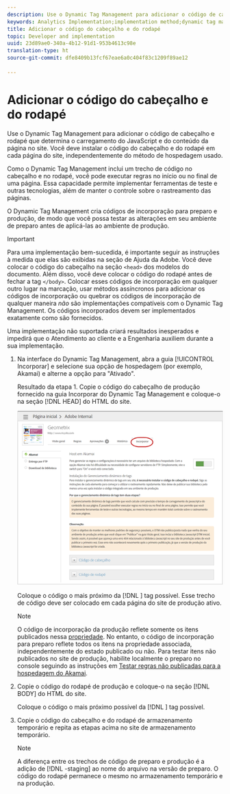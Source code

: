 ```yaml
---
description: Use o Dynamic Tag Management para adicionar o código de cabeçalho e rodapé que determina o carregamento do JavaScript e do conteúdo da página no site. Você deve instalar o código do cabeçalho e do rodapé em cada página do site, independentemente do método de hospedagem usado.
keywords: Analytics Implementation;implementation method;dynamic tag management;dtm;code;page code;header code;footer code;embed code;embed tab;embed
title: Adicionar o código do cabeçalho e do rodapé
topic: Developer and implementation
uuid: 23d89ae0-340a-4b12-91d1-953b4613c98e
translation-type: ht
source-git-commit: dfe8409b13fcf67eae6a0c404f83c1209f89ae12

---
```



# Adicionar o código do cabeçalho e do rodapé

Use o Dynamic Tag Management para adicionar o código de cabeçalho e rodapé que determina o carregamento do JavaScript e do conteúdo da página no site. Você deve instalar o código do cabeçalho e do rodapé em cada página do site, independentemente do método de hospedagem usado.

Como o Dynamic Tag Management inclui um trecho de código no cabeçalho e no rodapé, você pode executar regras no início ou no final de uma página. Essa capacidade permite implementar ferramentas de teste e outras tecnologias, além de manter o controle sobre o rastreamento das páginas.

O Dynamic Tag Management cria códigos de incorporação para preparo e produção, de modo que você possa testar as alterações em seu ambiente de preparo antes de aplicá-las ao ambiente de produção.

>[!IMPORTANT]
>
>Para uma implementação bem-sucedida, é importante seguir as instruções à medida que elas são exibidas na seção de Ajuda da Adobe. Você deve colocar o código do cabeçalho na seção `<head>` dos modelos do documento. Além disso, você deve colocar o código do rodapé antes de fechar a tag `</body>`. Colocar esses códigos de incorporação em qualquer outro lugar na marcação, usar métodos assíncronos para adicionar os códigos de incorporação ou quebrar os códigos de incorporação de qualquer maneira *não* são implementações compatíveis com o Dynamic Tag Management. Os códigos incorporados devem ser implementados exatamente como são fornecidos.
>
>Uma implementação não suportada criará resultados inesperados e impedirá que o Atendimento ao cliente e a Engenharia auxiliem durante a sua implementação.

1. Na interface do Dynamic Tag Management, abra a guia [!UICONTROL Incorporar] e selecione sua opção de hospedagem (por exemplo, Akamai) e alterne a opção para &quot;Ativado&quot;.

   Resultado da etapa 1. Copie o código do cabeçalho de produção fornecido na guia Incorporar do Dynamic Tag Management e coloque-o na seção [!DNL HEAD] do HTML do site.

   ![](assets/dtm-embed.png)

   Coloque o código o mais próximo da [!DNL <head><meta http-equiv="Content-Type" content="text/html; charset=UTF-8">] tag possível. Esse trecho de código deve ser colocado em cada página do site de produção ativo.

   >[!NOTE]
   >
   >O código de incorporação da produção reflete somente os itens publicados nessa [propriedade](/help/implement/other/dtm/t-create-web-property.md). No entanto, o código de incorporação para preparo reflete todos os itens na propriedade associada, independentemente do estado publicado ou não. Para testar itens não publicados no site de produção, habilite localmente o preparo no console seguindo as instruções em [Testar regras não publicadas para a hospedagem do Akamai](/help/implement/other/dtm/c-rules/t-test-rules-akamai.md).

1. Copie o código do rodapé de produção e coloque-o na seção [!DNL BODY] do HTML do site.

   Coloque o código o mais próximo possível da [!DNL </body>] tag possível.
1. Copie o código do cabeçalho e do rodapé de armazenamento temporário e repita as etapas acima no site de armazenamento temporário.

   >[!NOTE]
   >
   >A diferença entre os trechos de código de preparo e produção é a adição de [!DNL -staging] ao nome do arquivo na versão de preparo. O código do rodapé permanece o mesmo no armazenamento temporário e na produção.

